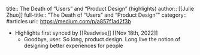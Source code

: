 title:: The Death of “Users” and “Product Design” (highlights)
author:: [[Julie Zhuo]]
full-title:: "The Death of “Users” and “Product Design”"
category:: #articles
url:: https://medium.com/p/a857f1ad2f3b

- Highlights first synced by [[Readwise]] [[Nov 18th, 2022]]
	- Goodbye, user. So long, product design. Long live the notion of designing better experiences for people